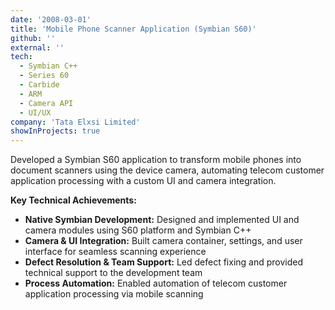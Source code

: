 ```yaml
---
date: '2008-03-01'
title: 'Mobile Phone Scanner Application (Symbian S60)'
github: ''
external: ''
tech:
  - Symbian C++
  - Series 60
  - Carbide
  - ARM
  - Camera API
  - UI/UX
company: 'Tata Elxsi Limited'
showInProjects: true
---
```


Developed a Symbian S60 application to transform mobile phones into document scanners using the device camera, automating telecom customer application processing with a custom UI and camera integration.

**Key Technical Achievements:**

- **Native Symbian Development:** Designed and implemented UI and camera modules using S60 platform and Symbian C++
- **Camera & UI Integration:** Built camera container, settings, and user interface for seamless scanning experience
- **Defect Resolution & Team Support:** Led defect fixing and provided technical support to the development team
- **Process Automation:** Enabled automation of telecom customer application processing via mobile scanning
